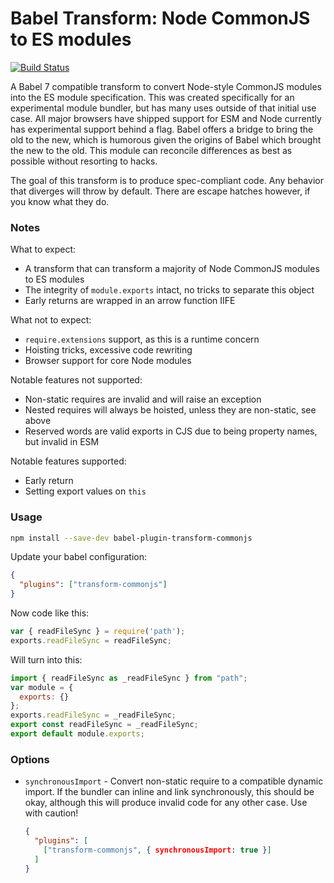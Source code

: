# Babel Transform: Node CommonJS to ES modules

[![Build Status](https://travis-ci.org/tbranyen/babel-plugin-transform-commonjs.svg?branch=master)](https://travis-ci.org/tbranyen/babel-plugin-transform-commonjs)

A Babel 7 compatible transform to convert Node-style CommonJS modules into the
ES module specification. This was created specifically for an experimental
module bundler, but has many uses outside of that initial use case. All major
browsers have shipped support for ESM and Node currently has experimental
support behind a flag. Babel offers a bridge to bring the old to the new, which
is humorous given the origins of Babel which brought the new to the old. This
module can reconcile differences as best as possible without resorting to
hacks.

The goal of this transform is to produce spec-compliant code. Any behavior that
diverges will throw by default. There are escape hatches however, if
you know what they do.

### Notes

What to expect:

- A transform that can transform a majority of Node CommonJS modules to ES modules
- The integrity of `module.exports` intact, no tricks to separate this object
- Early returns are wrapped in an arrow function IIFE

What not to expect:

- `require.extensions` support, as this is a runtime concern
- Hoisting tricks, excessive code rewriting
- Browser support for core Node modules

Notable features not supported:

- Non-static requires are invalid and will raise an exception
- Nested requires will always be hoisted, unless they are non-static, see above
- Reserved words are valid exports in CJS due to being property names, but invalid in ESM

Notable features supported:

- Early return
- Setting export values on `this`

### Usage

```sh
npm install --save-dev babel-plugin-transform-commonjs
```

Update your babel configuration:

```json
{
  "plugins": ["transform-commonjs"]
}
```

Now code like this:

```javascript
var { readFileSync } = require('path');
exports.readFileSync = readFileSync;
```

Will turn into this:

``` javascript
import { readFileSync as _readFileSync } from "path";
var module = {
  exports: {}
};
exports.readFileSync = _readFileSync;
export const readFileSync = _readFileSync;
export default module.exports;
```

### Options

- `synchronousImport` - Convert non-static require to a compatible dynamic
  import. If the bundler can inline and link synchronously, this should be
  okay, although this will produce invalid code for any other case. Use with
  caution!

  ```json
  {
    "plugins": [
      ["transform-commonjs", { synchronousImport: true }]
    ]
  }
  ```
